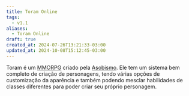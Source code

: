 ```yaml
---
title: Toram Online
tags:
  - v1.1
aliases:
  - Toram Online
draft: true
created_at: 2024-07-26T13:21:33-03:00
updated_at: 2024-10-08T15:12:45-03:00
---
```


Toram é um [MMORPG](../../../../atomos/2024/07/08/MMORPG.md) criado pela [Asobismo](../../../../entrada/2024/07/08/Asobismo.md). Ele tem um sistema bem completo de criação de personagens, tendo várias opções de customização da aparência e também podendo mesclar habilidades de classes diferentes para poder criar seu próprio personagem. 




